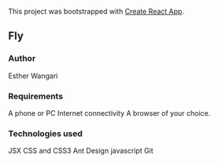 This project was bootstrapped with [Create React App](https://github.com/facebook/create-react-app).

## Fly

### Author

Esther Wangari

### Requirements

A phone or PC
Internet connectivity
A browser of your choice.

### Technologies used

JSX
CSS and CSS3
Ant Design
javascript
Git

